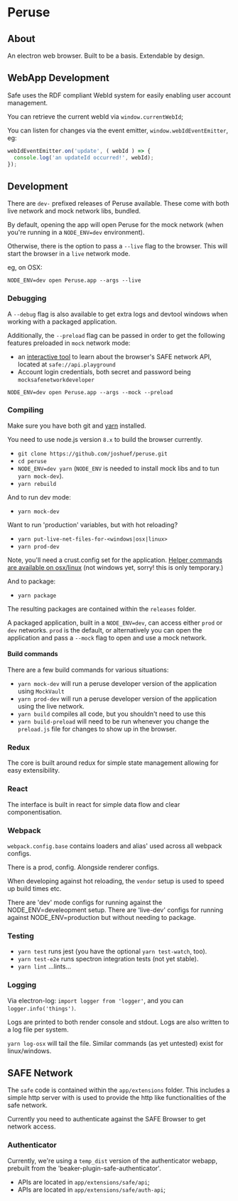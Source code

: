 # Peruse

## About
An electron web browser. Built to be a basis. Extendable by design.

## WebApp Development 

Safe uses the RDF compliant WebId system for easily enabling user account management.

You can retrieve the current webId via `window.currentWebId`;

You can listen for changes via the event emitter, `window.webIdEventEmitter`, eg:

```js
webIdEventEmitter.on('update', ( webId ) => {
  console.log('an updateId occurred!', webId);
});

```


## Development

There are `dev-` prefixed releases of Peruse available. These come with both live network and mock network libs, bundled.

By default, opening the app will open Peruse for the mock network (when you're running in a `NODE_ENV=dev` environment).

Otherwise, there is the option to pass a `--live` flag to the browser. This will start the browser in a `live` network mode.

eg, on OSX:

`NODE_ENV=dev open Peruse.app --args --live`

### Debugging

A `--debug` flag is also available to get extra logs and devtool windows when working with a packaged application.

Additionally, the `--preload` flag can be passed in order to get the following features preloaded in `mock` network mode:

- an [interactive tool](https://github.com/maidsafe/safe_examples/tree/master/safe_web_api_playground) to learn about the browser's SAFE network API, located at `safe://api.playground`
- Account login credentials, both secret and password being `mocksafenetworkdeveloper`

`NODE_ENV=dev open Peruse.app --args --mock --preload`

### Compiling

Make sure you have both git and [yarn](https://yarnpkg.com/en/docs/install) installed.

You need to use node.js version `8.x` to build the browser currently.

- `git clone https://github.com/joshuef/peruse.git`
- `cd peruse`
- `NODE_ENV=dev yarn` (`NODE_ENV` is needed to install mock libs and to tun `yarn mock-dev`).
- `yarn rebuild`

And to run dev mode:
- `yarn mock-dev`

Want to run 'production' variables, but with hot reloading?
- `yarn put-live-net-files-for-<windows|osx|linux>`
- `yarn prod-dev`

Note, you'll need a crust.config set for the application. [Helper commands are available on osx/linux](https://github.com/joshuef/peruse/blob/master/package.json#L43-L44) (not windows yet, sorry! this is only temporary.)

And to package:
- `yarn package`

The resulting packages are contained within the `releases` folder.

A packaged application, built in a `NODE_ENV=dev`, can access either `prod` or `dev` networks. `prod` is the default, or alternatively you can open the application and pass a `--mock` flag to open and use a mock network.

#### Build commands

There are a few build commands for various situations:

- `yarn mock-dev` will run a peruse developer version of the application using `MockVault`
- `yarn prod-dev` will run a peruse developer version of the application using the live network.
- `yarn build` compiles all code, but you shouldn't need to use this
- `yarn build-preload` will need to be run whenever you change the `preload.js` file for changes to show up in the browser.

### Redux

The core is built around redux for simple state management allowing for easy
extensibility.

### React

The interface is built in react for simple data flow and clear componentisation.


### Webpack

`webpack.config.base` contains loaders and alias' used across all webpack configs.

There is a prod, config. Alongside renderer configs.

When developing against hot reloading, the `vendor` setup is used to speed up build times etc.

There are 'dev' mode configs for running against the NODE_ENV=develeopment setup.
There are 'live-dev' configs for running against NODE_ENV=production but without needing to package.

### Testing

- `yarn test` runs jest (you have the optional `yarn test-watch`, too).
- `yarn test-e2e` runs spectron integration tests (not yet stable).
- `yarn lint` ...lints...

### Logging

Via electron-log: `import logger from 'logger'`, and you can `logger.info('things')`.

Logs are printed to both render console and stdout. Logs are also written to a log file per system.

`yarn log-osx` will tail the file. Similar commands (as yet untested) exist for linux/windows.


## SAFE Network

The `safe` code is contained within the `app/extensions` folder. This includes
a simple http server with is used to provide the http like functionalities of the safe network.

Currently you need to authenticate against the SAFE Browser to get network access.

### Authenticator

Currently, we're using a `temp_dist` version of the authenticator webapp, prebuilt from the 'beaker-plugin-safe-authenticator'.

- APIs are located in `app/extensions/safe/api`;
- APIs are located in `app/extensions/safe/auth-api`;
